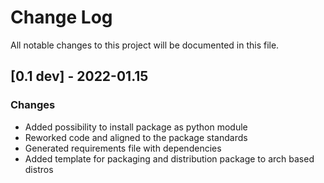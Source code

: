 # Change Log
All notable changes to this project will be documented in this file.

## [0.1 dev] - 2022-01.15
### Changes
- Added possibility to install package as python module
- Reworked code and aligned to the package standards
- Generated requirements file with dependencies
- Added template for packaging and distribution package to arch based distros
